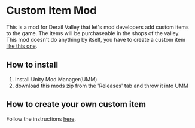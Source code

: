 ﻿# Custom Item Mod

This is a mod for Derail Valley that let's mod developers add custom items to the game. The items will be purchaseable in the shops of the valley.   
This mod doesn't do anything by itself, you have to create a custom item [like this one](https://git.tostiman.com/tostiman/dv_blahaj).

## How to install

1. install Unity Mod Manager(UMM)
2. download this mods zip from the 'Releases' tab and throw it into UMM

## How to create your own custom item

Follow the instructions [here](https://git.tostiman.com/tostiman/dv_blahaj).